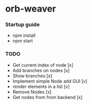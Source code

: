 # orb-weaver
### Startup guide
* npm install 
* npm start

### TODO
* Get current index of node [x]
* Add branches on nodes [x]
* Show branches [x]
* Implement simple Node add GUI [v]
* render elements in a list [v]
* Remove Nodes [x]
* Get nodes from from backend [x]
